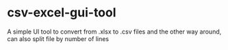 # csv-excel-gui-tool
A simple UI tool to convert from .xlsx to .csv files and the other way around, can also split file by number of lines
